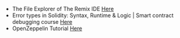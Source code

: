 - The File Explorer of The Remix IDE [Here](https://www.youtube.com/playlist?list=PLbbtODcOYIoH7597VZ4sTXRKJkuhMAqYy)
- Error types in Solidity: Syntax, Runtime & Logic | Smart contract debugging course [Here](https://www.youtube.com/playlist?list=PLbbtODcOYIoH8PtZ-0ri1GMHug1Jy5aZ1)
-  OpenZeppelin Tutorial [Here](https://www.youtube.com/playlist?list=PLbbtODcOYIoFdQ37ydykQNO-MNGER6mtd)
